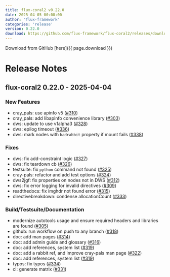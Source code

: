 ```yaml
---
title: flux-coral2 v0.22.0
date: 2025-04-05 00:00:00
author: "flux-framework"
categories: 'release'
version: 0.22.0
download: https://github.com/flux-framework/flux-coral2/releases/download/v0.22.0/flux-coral2-0.22.0.tar.gz
---
```


Download from GitHub [here]({{ page.download }})

# Release Notes

flux-coral2 0.22.0 - 2025-04-04
-------------------------------

### New Features
 * cray_pals: use apinfo v5 ([#310](https://github.com/flux-framework/flux-coral2/issues/310))
 * cray_pals: add libapinfo convenience library ([#303](https://github.com/flux-framework/flux-coral2/issues/303))
 * dws: update to use v1alpha3 ([#328](https://github.com/flux-framework/flux-coral2/issues/328))
 * dws: epilog timeout ([#336](https://github.com/flux-framework/flux-coral2/issues/336))
 * dws: mark nodes with `badrabbit` property if mount fails ([#338](https://github.com/flux-framework/flux-coral2/issues/338))

### Fixes
 * dws: fix add-constraint logic ([#327](https://github.com/flux-framework/flux-coral2/issues/327))
 * dws: fix teardown cb ([#326](https://github.com/flux-framework/flux-coral2/issues/326))
 * testsuite: fix `python` command not found ([#325](https://github.com/flux-framework/flux-coral2/issues/325))
 * cray-pals: refactor and add test options ([#324](https://github.com/flux-framework/flux-coral2/issues/324))
 * dws2jgf: fix properties on nodes not in DWS ([#312](https://github.com/flux-framework/flux-coral2/issues/312))
 * dws: fix error logging for invalid directives ([#309](https://github.com/flux-framework/flux-coral2/issues/309))
 * readthedocs: fix imghdr not found error ([#315](https://github.com/flux-framework/flux-coral2/issues/315))
 * directivebreakdown: condense allocationCount ([#333](https://github.com/flux-framework/flux-coral2/issues/333))

### Build/Testsuite/Documentation
 * modernize autotools usage and ensure required headers and libraries
   are found ([#305](https://github.com/flux-framework/flux-coral2/issues/305))
 * github: run workflow on push to any branch ([#318](https://github.com/flux-framework/flux-coral2/issues/318))
 * doc: add man pages ([#314](https://github.com/flux-framework/flux-coral2/issues/314))
 * doc: add admin guide and glossary ([#316](https://github.com/flux-framework/flux-coral2/issues/316))
 * doc: add references, system list ([#319](https://github.com/flux-framework/flux-coral2/issues/319))
 * doc: add a rabbit ref, and improve cray-pals man page ([#322](https://github.com/flux-framework/flux-coral2/issues/322))
 * doc: add references, system list ([#319](https://github.com/flux-framework/flux-coral2/issues/319))
 * typos: fix typos ([#334](https://github.com/flux-framework/flux-coral2/issues/334))
 * ci: generate matrix ([#331](https://github.com/flux-framework/flux-coral2/issues/331))

